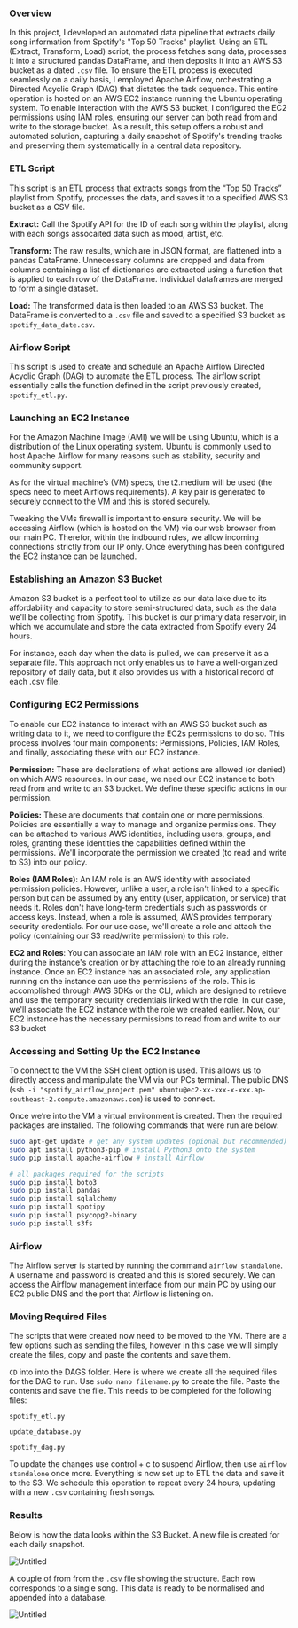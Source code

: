 ### Overview

In this project, I developed an automated data pipeline that extracts daily song information from Spotify's "Top 50 Tracks" playlist. Using an ETL (Extract, Transform, Load) script, the process fetches song data, processes it into a structured pandas DataFrame, and then deposits it into an AWS S3 bucket as a dated `.csv` file. To ensure the ETL process is executed seamlessly on a daily basis, I employed Apache Airflow, orchestrating a Directed Acyclic Graph (DAG) that dictates the task sequence. This entire operation is hosted on an AWS EC2 instance running the Ubuntu operating system. To enable interaction with the AWS S3 bucket, I configured the EC2 permissions using IAM roles, ensuring our server can both read from and write to the storage bucket. As a result, this setup offers a robust and automated solution, capturing a daily snapshot of Spotify's trending tracks and preserving them systematically in a central data repository.

### ETL Script

This script is an ETL process that extracts songs from the “Top 50 Tracks” playlist from Spotify, processes the data, and saves it to a specified AWS S3 bucket as a CSV file.

**Extract:** Call the Spotify API for the ID of each song within the playlist, along with each songs assocaited data such as mood, artist, etc.

**Transform:** The raw results, which are in JSON format, are flattened into a pandas DataFrame. Unnecessary columns are dropped and data from columns containing a list of dictionaries are extracted using a function that is applied to each row of the DataFrame. Individual dataframes are merged to form a single dataset.

**Load:** The transformed data is then loaded to an AWS S3 bucket. The DataFrame is converted to a `.csv` file and saved to a specified S3 bucket as `spotify_data_date.csv`.

### Airflow Script

This script is used to create and schedule an Apache Airflow Directed Acyclic Graph (DAG) to automate the ETL process. The airflow script essentially calls the function defined in the script previously created, `spotify_etl.py`.

### Launching an EC2 Instance

For the Amazon Machine Image (AMI) we will be using Ubuntu, which is a distribution of the Linux operating system. Ubuntu is commonly used to host Apache Airflow for many reasons such as stability, security and community support. 

As for the virtual machine’s (VM) specs, the t2.medium will be used (the specs need to meet Airflows requirements). A key pair is generated to securely connect to the VM and this is stored securely.

Tweaking the VMs firewall is important to ensure security. We will be accessing Airflow (which is hosted on the VM) via our web browser from our main PC. Therefor, within the indbound rules, we allow incoming connections strictly from our IP only. Once everything has been configured the EC2 instance can be launched.

### Establishing an Amazon S3 Bucket

Amazon S3 bucket is a perfect tool to utilize as our data lake due to its affordability and capacity to store semi-structured data, such as the data we'll be collecting from Spotify. This bucket is our primary data reservoir, in which we accumulate and store the data extracted from Spotify every 24 hours.

For instance, each day when the data is pulled, we can preserve it as a separate file. This approach not only enables us to have a well-organized repository of daily data, but it also provides us with a historical record of each .csv file.

### Configuring EC2 Permissions

To enable our EC2 instance to interact with an AWS S3 bucket such as writing data to it, we need to configure the EC2s permissions to do so. This process involves four main components: Permissions, Policies, IAM Roles, and finally, associating these with our EC2 instance.

**Permission:** These are declarations of what actions are allowed (or denied) on which AWS resources. In our case, we need our EC2 instance to both read from and write to an S3 bucket. We define these specific actions in our permission.

**Policies:** These are documents that contain one or more permissions. Policies are essentially a way to manage and organize permissions. They can be attached to various AWS identities, including users, groups, and roles, granting these identities the capabilities defined within the permissions. We'll incorporate the permission we created (to read and write to S3) into our policy.

**Roles (IAM Roles)**: An IAM role is an AWS identity with associated permission policies. However, unlike a user, a role isn't linked to a specific person but can be assumed by any entity (user, application, or service) that needs it. Roles don't have long-term credentials such as passwords or access keys. Instead, when a role is assumed, AWS provides temporary security credentials. For our use case, we'll create a role and attach the policy (containing our S3 read/write permission) to this role.

**EC2 and Roles**: You can associate an IAM role with an EC2 instance, either during the instance's creation or by attaching the role to an already running instance. Once an EC2 instance has an associated role, any application running on the instance can use the permissions of the role. This is accomplished through AWS SDKs or the CLI, which are designed to retrieve and use the temporary security credentials linked with the role. In our case, we'll associate the EC2 instance with the role we created earlier. Now, our EC2 instance has the necessary permissions to read from and write to our S3 bucket

### Accessing and Setting Up the EC2 Instance

To connect to the VM the SSH client option is used. This allows us to directly access and manipulate the VM via our PCs terminal. The public DNS (`ssh -i "spotify_airflow_project.pem" ubuntu@ec2-xx-xxx-x-xxx.ap-southeast-2.compute.amazonaws.com`) is used to connect.

Once we’re into the VM a virtual environment is created. Then the required packages are installed. The following commands that were run are below:

```bash
sudo apt-get update # get any system updates (opional but recommended)
sudo apt install python3-pip # install Python3 onto the system
sudo pip install apache-airflow # install Airflow

# all packages required for the scripts
sudo pip install boto3
sudo pip install pandas
sudo pip install sqlalchemy
sudo pip install spotipy
sudo pip install psycopg2-binary
sudo pip install s3fs
```

### Airflow

The Airflow server is started by running the command `airflow standalone`. A username and password is created and this is stored securely. We can access the Airflow management interface from our main PC by using our EC2 public DNS and the port that Airflow is listening on.

### Moving Required Files

The scripts that were created now need to be moved to the VM. There are a few options such as sending the files, however in this case we will simply create the files, copy and paste the contents and save them.

`CD` into into the DAGS folder. Here is where we create all the required files for the DAG to run. Use `sudo nano filename.py` to create the file. Paste the contents and save the file. This needs to be completed for the following files:

`spotify_etl.py`

`update_database.py`

`spotify_dag.py`

To update the changes use control + c to suspend Airflow, then use `airflow standalone` once more. Everything is now set up to ETL the data and save it to the S3. We schedule this operation to repeat every 24 hours, updating with a new `.csv` containing fresh songs.

### Results

Below is how the data looks within the S3 Bucket. A new file is created for each daily snapshot.

![Untitled](https://s3-us-west-2.amazonaws.com/secure.notion-static.com/e5ef6927-60ce-47b9-8262-bfee6996f559/Untitled.png)

A couple of from from the `.csv` file showing the structure. Each row corresponds to a single song. This data is ready to be normalised and appended into a database.

![Untitled](https://s3-us-west-2.amazonaws.com/secure.notion-static.com/2af5e9b9-3140-47c3-b8d0-539b24bc0c1c/Untitled.png)
